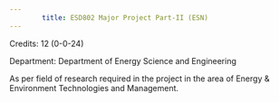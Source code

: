 ```yaml
---
        title: ESD802 Major Project Part-II (ESN)
---
```

Credits: 12 (0-0-24)

Department: Department of Energy Science and Engineering

As per field of research required in the project in the area of Energy & Environment Technologies and Management.